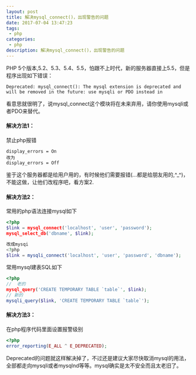 ```yaml
---
layout: post
title: 解决mysql_connect()，出现警告的问题
date: 2017-07-04 13:47:23
tags:
 - php
categories:
 - php
description: 解决mysql_connect()，出现警告的问题
---
```


PHP 5个版本,5.2、5.3、5.4、5.5，怕跟不上时代，新的服务器直接上5.5，但是程序出现如下错误：
```
Deprecated: mysql_connect(): The mysql extension is deprecated and will be removed in the future: use mysqli or PDO instead in
```
看意思就很明了，说mysql_connect这个模块将在未来弃用，请你使用mysqli或者PDO来替代。

#### 解决方法1：

禁止php报错
```
display_errors = On
改为
display_errors = Off
```
鉴于这个服务器都是给用户用的，有时候他们需要报错(...都是给朋友用的,^_^)，不能这做，让他们改程序吧，看方案2.

#### 解决方法2：

常用的php语法连接mysql如下
```php
<?php
$link = mysql_connect('localhost', 'user', 'password');
mysql_select_db('dbname', $link);

改成mysqi
<?php
$link = mysqli_connect('localhost', 'user', 'password', 'dbname');
```
常用mysql建表SQL如下
```php
<?php
//  老的
mysql_query('CREATE TEMPORARY TABLE `table`', $link);
// 新的
mysqli_query($link, 'CREATE TEMPORARY TABLE `table`');
```
#### 解决方法3：

在php程序代码里面设置报警级别
```php
<?php
error_reporting(E_ALL ^ E_DEPRECATED);
```
Deprecated的问题就这样解决掉了，不过还是建议大家尽快取消mysql的用法，全部都走向mysqli或者mysqlnd等等。mysql确实是太不安全而且太老旧了。